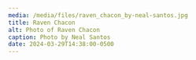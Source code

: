 ```yaml
---
media: /media/files/raven_chacon_by-neal-santos.jpg
title: Raven Chacon
alt: Photo of Raven Chacon
caption: Photo by Neal Santos
date: 2024-03-29T14:38:00-0500
---
```

